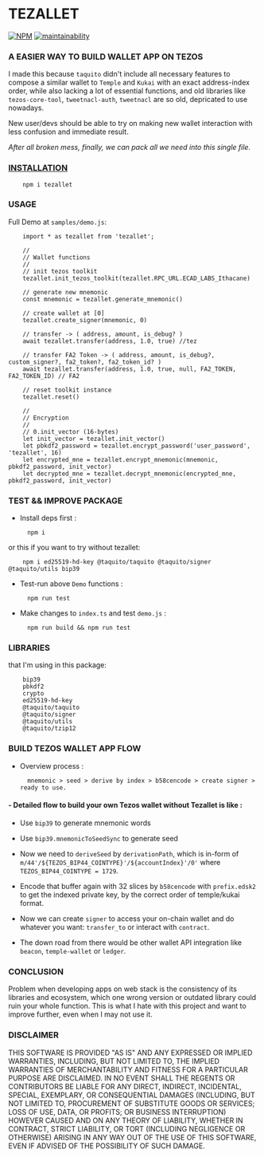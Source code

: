 # TEZALLET
[![NPM](https://img.shields.io/npm/v/tezallet.svg)](https://www.npmjs.org/package/tezallet)
[![maintainability](https://img.shields.io/codeclimate/maintainability-percentage/thetrung/tezallet?logo=code-climate&style=flat-square)](https://codeclimate.com/github/thetrung/tezallet)

### A EASIER WAY TO BUILD WALLET APP ON TEZOS
I made this because `taquito` didn't include all necessary features to compose a similar wallet to `Temple` and `Kukai` with an exact address-index order, while also lacking a lot of essential functions, and old libraries like `tezos-core-tool`,  `tweetnacl-auth`, `tweetnacl` are so old, depricated to use nowadays.

New user/devs should be able to try on making new wallet interaction with less confusion and immediate result.

*After all broken mess, finally, we can pack all we need into this single file.*


### [INSTALLATION](https://www.npmjs.com/package/tezallet)

        npm i tezallet

### USAGE
Full Demo at `samples/demo.js`:

        import * as tezallet from 'tezallet';

        //
        // Wallet functions
        //
        // init tezos toolkit
        tezallet.init_tezos_toolkit(tezallet.RPC_URL.ECAD_LABS_Ithacane)

        // generate new mnemonic
        const mnemonic = tezallet.generate_mnemonic()

        // create wallet at [0] 
        tezallet.create_signer(mnemonic, 0)

        // transfer -> ( address, amount, is_debug? )
        await tezallet.transfer(address, 1.0, true) //tez

        // transfer FA2 Token -> ( address, amount, is_debug?, custom_signer?, fa2_token?, fa2_token_id? )
        await tezallet.transfer(address, 1.0, true, null, FA2_TOKEN, FA2_TOKEN_ID) // FA2

        // reset toolkit instance
        tezallet.reset()
        
        //
        // Encryption
        //
        // 0.init_vector (16-bytes)
        let init_vector = tezallet.init_vector()
        let pbkdf2_password = tezallet.encrypt_password('user_password', 'tezallet', 16)
        let encrypted_mne = tezallet.encrypt_mnemonic(mnemonic, pbkdf2_password, init_vector)
        let decrypted_mne = tezallet.decrypt_mnemonic(encrypted_mne, pbkdf2_password, init_vector)

### TEST && IMPROVE PACKAGE

- Install deps first :

        npm i

or this if you want to try without tezallet:

        npm i ed25519-hd-key @taquito/taquito @taquito/signer @taquito/utils bip39


- Test-run above `Demo` functions :

        npm run test    

- Make changes to `index.ts` and test `demo.js` :

        npm run build && npm run test

### LIBRARIES
that I'm using in this package:

        bip39
        pbkdf2
        crypto
        ed25519-hd-key 
        @taquito/taquito 
        @taquito/signer 
        @taquito/utils
        @taquito/tzip12


### BUILD TEZOS WALLET APP FLOW  
- Overview process : 

        mnemonic > seed > derive by index > b58cencode > create signer > ready to use.

#### - Detailed flow to build your own Tezos wallet without Tezallet is like :

- Use `bip39` to generate mnemonic words

- Use `bip39.mnemonicToSeedSync` to generate seed

- Now we need to `deriveSeed` by `derivationPath`, which is in-form of `m/44'/${TEZOS_BIP44_COINTYPE}'/${accountIndex}'/0'` where `TEZOS_BIP44_COINTYPE = 1729`.

- Encode that buffer again with 32 slices by `b58cencode` with `prefix.edsk2` to get the indexed private key, by the correct order of temple/kukai format.

- Now we can create `signer` to access your on-chain wallet and do whatever you want: `transfer_to` or interact with `contract`.

- The down road from there would be other wallet API integration like `beacon`, `temple-wallet` or `ledger`.

### CONCLUSION

Problem when developing apps on web stack is the consistency of its libraries and ecosystem, which one wrong version or outdated library could ruin your whole function. This is what I hate with this project and want to improve further, even when I may not use it.


### DISCLAIMER

THIS SOFTWARE IS PROVIDED "AS IS" AND ANY EXPRESSED OR IMPLIED WARRANTIES, INCLUDING, BUT NOT LIMITED TO, THE IMPLIED WARRANTIES OF MERCHANTABILITY AND FITNESS FOR A PARTICULAR PURPOSE ARE DISCLAIMED. IN NO EVENT SHALL THE REGENTS OR CONTRIBUTORS BE LIABLE FOR ANY DIRECT, INDIRECT, INCIDENTAL, SPECIAL, EXEMPLARY, OR CONSEQUENTIAL DAMAGES (INCLUDING, BUT NOT LIMITED TO, PROCUREMENT OF SUBSTITUTE GOODS OR SERVICES; LOSS OF USE, DATA, OR PROFITS; OR BUSINESS INTERRUPTION) HOWEVER CAUSED AND ON ANY THEORY OF LIABILITY, WHETHER IN CONTRACT, STRICT LIABILITY, OR TORT (INCLUDING NEGLIGENCE OR OTHERWISE) ARISING IN ANY WAY OUT OF THE USE OF THIS SOFTWARE, EVEN IF ADVISED OF THE POSSIBILITY OF SUCH DAMAGE.
